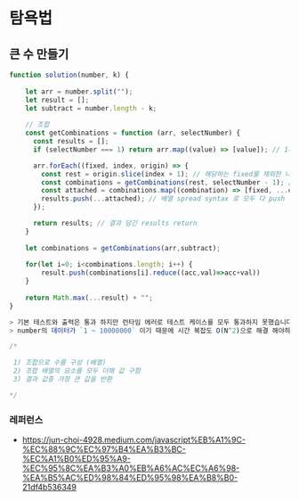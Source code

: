 # 탐욕법

## 큰 수 만들기

```js
function solution(number, k) {
    
    let arr = number.split("");
    let result = [];
    let subtract = number.length - k;
    
    // 조합 
    const getCombinations = function (arr, selectNumber) {
      const results = [];
      if (selectNumber === 1) return arr.map((value) => [value]); // 1개씩 택할 때, 바로 모든 배열의 원소 return

      arr.forEach((fixed, index, origin) => {
        const rest = origin.slice(index + 1); // 해당하는 fixed를 제외한 나머지 뒤
        const combinations = getCombinations(rest, selectNumber - 1); // 나머지에 대해서 조합을 구한다.
        const attached = combinations.map((combination) => [fixed, ...combination]); //  돌아온 조합에 떼 놓은(fixed) 값 붙이기
        results.push(...attached); // 배열 spread syntax 로 모두 다 push
      });

      return results; // 결과 담긴 results return
    }
    
    let combinations = getCombinations(arr,subtract);
    
    for(let i=0; i<combinations.length; i++) {
        result.push(combinations[i].reduce((acc,val)=>acc+val))
    }
    
    return Math.max(...result) + "";
}

> 기본 테스트와 출력은 통과 하지만 런타임 에러로 테스트 케이스를 모두 통과하지 못했습니다.
> number의 데이터가 `1 ~ 10000000` 이기 때문에 시간 복잡도 O(N^2)으로 해결 해야하지만 시간복잡도가 재귀를 통해 그 이상으로 나오는것을 확인 할 수 있습니다. 추 후 수정

/*

 1) 조합으로 수를 구성 (배열)
 2) 조합 배열의 요소를 모두 더해 값 구함
 3) 결과 값중 가장 큰 값을 반환 

*/
```

### 레퍼런스

* https://jun-choi-4928.medium.com/javascript%EB%A1%9C-%EC%88%9C%EC%97%B4%EA%B3%BC-%EC%A1%B0%ED%95%A9-%EC%95%8C%EA%B3%A0%EB%A6%AC%EC%A6%98-%EA%B5%AC%ED%98%84%ED%95%98%EA%B8%B0-21df4b536349